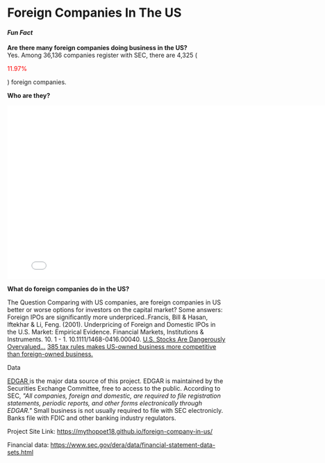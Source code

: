# Foreign Companies In The US

<h4> <i> Fun Fact </i> </h4>
<b> Are there many foreign companies doing business in the US? </b> <br>
  Yes. Among 36,136 companies register with SEC, there are 4,325 (<p style="color:red;">11.97% </p>) foreign companies.

<b> Who are they? </b>
<iframe width="800" height="400" frameborder="0" scrolling="no" src="//plot.ly/~mythopoet/6.embed"></iframe>


<b> What do foreign companies do in the US? </b>


The Question
Comparing with US companies, are foreign companies in US better or worse options for investors on the capital market?
Some answers:
  Foreign IPOs are significantly more underpriced..Francis, Bill & Hasan, Iftekhar & Li, Feng. (2001). Underpricing of Foreign and Domestic IPOs in the U.S. Market: Empirical Evidence. Financial Markets, Institutions & Instruments. 10. 1 - 1. 10.1111/1468-0416.00040. 
  <a href="https://www.forbes.com/sites/jamesberman/2018/10/04/time-to-buy-the-emerging-markets/#2371a35960c2"> U.S. Stocks Are Dangerously Overvalued...</a>
  <a href="https://www.brookings.edu/blog/up-front/2017/08/10/the-385-tax-rules-make-american-businesses-more-competitive-treasury-should-keep-them/"> 385 tax rules makes US-owned business more competitive than foreign-owned business. </a>


Data

<a href="https://www.sec.gov/edgar/searchedgar/companysearch.html"> EDGAR </a> is the major data source of this project. EDGAR is maintained by the Securities Exchange Committee, free to access to the public. According to SEC,<i> "All companies, foreign and domestic, are required to file registration statements, periodic reports, and other forms electronically through EDGAR."</i> Small business is not usually required to file with SEC electronicly. Banks file with FDIC and other banking industry regulators. 

Project Site Link: https://mythopoet18.github.io/foreign-company-in-us/

Financial data: https://www.sec.gov/dera/data/financial-statement-data-sets.html
